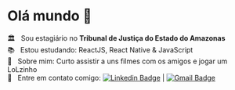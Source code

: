 <!--<img width="auto" src="https://github.com/tgmarinho/tgmarinho/blob/master/banner.png">-->

# Olá mundo 👋

 🏛️  &nbsp; Sou estagiário no **Tribunal de Justiça do Estado do Amazonas**
 <br/> :books: &nbsp; Estou estudando: ReactJS, React Native & JavaScript
 <br/> 💬  &nbsp; Sobre mim: Curto assistir a uns filmes com os amigos e jogar um LoLzinho 
 <br/> :email: &nbsp; Entre em contato comigo: [![Linkedin Badge](https://img.shields.io/badge/-Rickson%20Lima-blue?style=flat-square&logo=Linkedin&logoColor=white&link=https://www.linkedin.com/in/rickson-lima-a06a391b5/)](https://www.linkedin.com/in/rickson-lima-a06a391b5/) 
| 
[![Gmail Badge](https://img.shields.io/badge/-lima.rickson20@gmail.com-c14438?style=flat-square&logo=Gmail&logoColor=white&link=mailto:lima.rickson20@gmail.com)](mailto:lima.rickson20@gmail.com)

<!--
**rickson-lima/rickson-lima** is a ✨ _special_ ✨ repository because its `README.md` (this file) appears on your GitHub profile.
